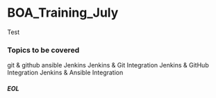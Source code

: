 # BOA_Training_July
Test

### Topics to be covered
git & github
ansible
Jenkins
Jenkins & Git Integration
Jenkins & GitHub Integration
Jenkins & Ansible Integration
##### EOL
